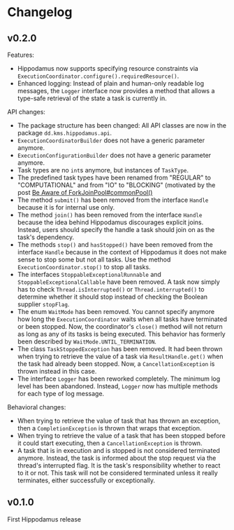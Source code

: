 # Changelog

## v0.2.0

Features:
  * Hippodamus now supports specifying resource constraints via `ExecutionCoordinator.configure().requiredResource()`.
  * Enhanced logging: Instead of plain and human-only readable log messages, the `Logger` interface now provides a method that allows a type-safe retrieval of the state a task is currently in. 

API changes:
  * The package structure has been changed: All API classes are now in the package `dd.kms.hippodamus.api`.
  * `ExecutionCoordinatorBuilder` does not have a generic parameter anymore.
  * `ExecutionConfigurationBuilder` does not have a generic parameter anymore.
  * Task types are no `int`s anymore, but instances of `TaskType`.
  * The predefined task types have been renamed from "REGULAR" to "COMPUTATIONAL" and from "IO" to "BLOCKING" (motivated by the post [Be Aware of ForkJoinPool#commonPool()](https://dzone.com/articles/be-aware-of-forkjoinpoolcommonpool])
  * The method `submit()` has been removed from the interface `Handle` because it is for internal use only.
  * The method `join()` has been removed from the interface `Handle` because the idea behind Hippodamus discourages explicit joins. Instead, users should specify the handle a task should join on as the task's dependency.
  * The methods `stop()` and `hasStopped()` have been removed from the interface `Handle` because in the context of Hippodamus it does not make sense to stop some but not all tasks. Use the method `ExecutionCoordinator.stop()` to stop all tasks.
  * The interfaces `StoppableExceptionalRunnable` and `StoppableExceptionalCallable` have been removed. A task now simply has to check `Thread.isInterrupted()` or `Thread.interrupted()` to determine whether it should stop instead of checking the Boolean supplier `stopFlag`.
  * The enum `WaitMode` has been removed. You cannot specify anymore how long the `ExecutionCoordinator` waits when all tasks have terminated or been stopped. Now, the coordinator's `close()` method will not return as long as any of its tasks is being executed. This behavior has formerly been described by `WaitMode.UNTIL_TERMINATION`.
  * The class `TaskStoppedException` has been removed. It had been thrown when trying to retrieve the value of a task via `ResultHandle.get()` when the task had already been stopped. Now, a `CancellationException` is thrown instead in this case.
  * The interface `Logger` has been reworked completely. The minimum log level has been abandoned. Instead, `Logger` now has multiple methods for each type of log message.

Behavioral changes:
  * When trying to retrieve the value of task that has thrown an exception, then a `CompletionException` is thrown that wraps that exception.
  * When trying to retrieve the value of a task that has been stopped before it could start executing, then a `CancellationException` is thrown.
  * A task that is in execution and is stopped is not considered terminated anymore. Instead, the task is informed about the stop request via the thread's interrupted flag. It is the task's responsibility whether to react to it or not. This task will not be considered terminated unless it really terminates, either successfully or exceptionally. 
  
## v0.1.0

First Hippodamus release
